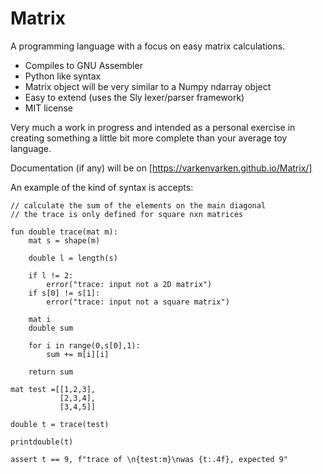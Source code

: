# Matrix

A programming language with a focus on easy matrix calculations.

- Compiles to GNU Assembler
- Python like syntax
- Matrix object will be very similar to a Numpy ndarray object
- Easy to extend (uses the Sly lexer/parser framework)
- MIT license

Very much a work in progress and intended as a personal exercise in creating something a little bit more complete than your average toy language.

Documentation (if any) will be on [https://varkenvarken.github.io/Matrix/]

An example of the kind of syntax is accepts:

```
// calculate the sum of the elements on the main diagonal
// the trace is only defined for square nxn matrices

fun double trace(mat m):
    mat s = shape(m)

    double l = length(s)

    if l != 2:
        error("trace: input not a 2D matrix")
    if s[0] != s[1]:
        error("trace: input not a square matrix")

    mat i
    double sum

    for i in range(0,s[0],1):
        sum += m[i][i]

    return sum

mat test =[[1,2,3],
           [2,3,4],
           [3,4,5]]

double t = trace(test)

printdouble(t)

assert t == 9, f"trace of \n{test:m}\nwas {t:.4f}, expected 9"
```
